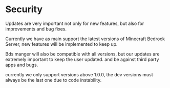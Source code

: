 # Security

Updates are very important not only for new features, but also for improvements and bug fixes.

Currently we have as main support the latest versions of Minecraft Bedrock Server, new features will be implemented to keep up.

Bds manger will also be compatible with all versions, but our updates are extremely important to keep the user updated. and be against third party apps and bugs.

currently we only support versions above 1.0.0, the dev versions must always be the last one due to code instability.
